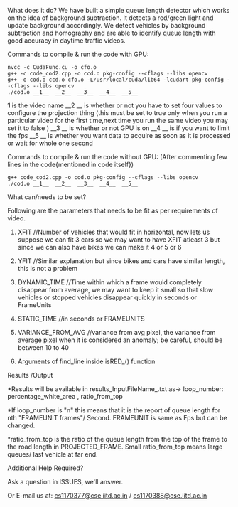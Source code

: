 What does it do?
We have built a simple queue length detector which works on the idea of background subtraction. It detects a red/green light and update background accordingly. We detect vehicles by background subtraction and homography and are able to identify queue length with good accuracy in daytime traffic videos.


Commands to compile & run the code with GPU:
    
    nvcc -c CudaFunc.cu -o cfo.o
    g++ -c code_cod2.cpp -o ccd.o pkg-config --cflags --libs opencv
    g++ -o cod.o ccd.o cfo.o -L/usr/local/cuda/lib64 -lcudart pkg-config --cflags --libs opencv
    ./cod.o __1__  __2__  __3__  __4__  __5__
    
   __1__  is the video name
   __2 __  is whether or not you have to set four values to configure the projection thing (this must be set to true only when you run a particular video for the first time,next time you run the same video you may set it to false )
   __3 __  is whether or not GPU is on
    __4 __  is if you want to limit the fps
    __5 __  is whether you want data to acquire as soon as it is processed or wait for whole one second

Commands to compile & run the code without GPU:
(After commenting few lines in the code{mentioned in code itself})

    g++ code_cod2.cpp -o cod.o pkg-config --cflags --libs opencv
    ./cod.o __1__  __2__  __3__  __4__  __5__
    
    
What can/needs to be set?

Following are the parameters that needs to be fit as per requirements of video.

1. XFIT //Number of vehicles that would fit in horizontal, now lets us suppose we can fit 3 cars so we may want to have XFIT atleast 3 but since we can also have bikes we can make it 4 or 5 or 6 

2. YFIT //Similar explanation but since bikes and cars have similar length, this is not a problem

3. DYNAMIC_TIME //Time within which a frame would completely disappear from average, we may want to keep it small so that slow vehicles or stopped vehicles disappear quickly in seconds or FrameUnits

4. STATIC_TIME //in seconds or FRAMEUNITS

5. VARIANCE_FROM_AVG //variance from avg pixel, the variance from average pixel when it is considered an anomaly; be careful, should be between 10 to 40

6. Arguments of find_line inside isRED_() function

Results /Output

*Results will be available in results_InputFileName_.txt as-> loop_number: percentage_white_area , ratio_from_top

*If loop_number is "n" this means that it is the report of queue length for nth "FRAMEUNIT frames"/ Second. FRAMEUNIT is same as Fps but can be changed.

*ratio_from_top is the ratio of the queue length from the top of the frame to the road length in PROJECTED_FRAME. Small ratio_from_top means large queues/ last vehicle at far end.

Additional Help Required?

Ask a question in ISSUES, we'll answer.

Or E-mail us at: cs1170377@cse.iitd.ac.in / cs1170388@cse.iitd.ac.in
